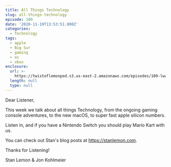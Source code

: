 ```yaml
---
title: All Things Technology
slug: all-things-technology
episode: 109
date: '2020-11-19T13:53:51.000Z'
categories:
  - Technology
tags:
  - apple
  - Big Sur
  - gaming
  - os
  - xbox
enclosure:
  url: >-
    https://twistoflemonpod.s3.us-east-2.amazonaws.com/episodes/109-lwatol-20201119.mp3
  length: null
  type: null
---
```


Dear Listener,

This week we talk about all things Technology, from the ongoing gaming console adventures, to the new macOS, to super fast apple silicon numbers.

Listen in, and if you have a Nintendo Switch you should play Mario Kart with us.

You can check out Stan's blog posts at https://stanlemon.com.

Thanks for Listening!

Stan Lemon & Jon Kohlmeier
